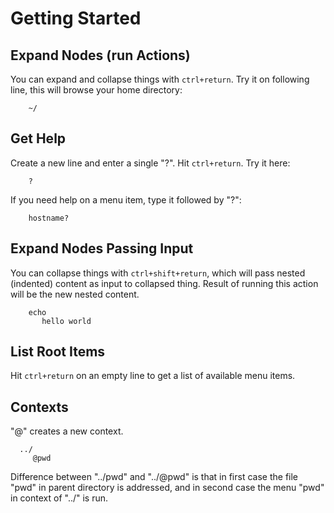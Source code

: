 # Getting Started

## Expand Nodes (run Actions)

You can expand and collapse things with `ctrl+return`.  Try it on following
line, this will browse your home directory:

```
    ~/
```

## Get Help

Create a new line and enter a single "?".  Hit `ctrl+return`.  Try it here:
```
    ?
```

If you need help on a menu item, type it followed by "?":
```
    hostname?
```

## Expand Nodes Passing Input

You can collapse things with `ctrl+shift+return`, which will
pass nested (indented) content as input to collapsed thing.  Result of
running this action will be the new nested content.

```
    echo
       hello world

```

## List Root Items

Hit `ctrl+return` on an empty line to get a list of available menu items.


## Contexts

"@" creates a new context.

```
  ../
     @pwd
```

Difference between "../pwd" and "../@pwd" is that in first case the file
"pwd" in parent directory is addressed, and in second case the menu "pwd"
in context of "../" is run.
